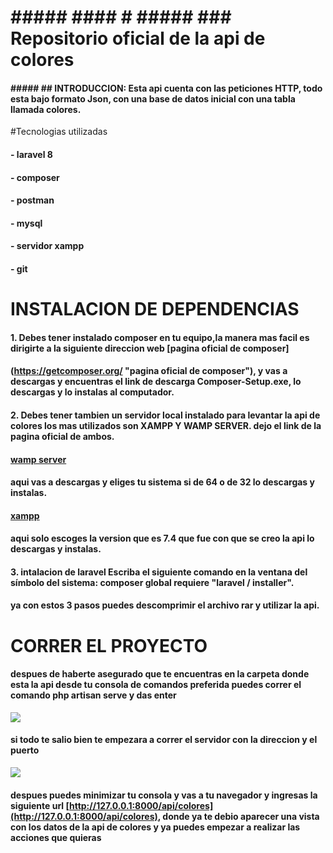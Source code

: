 # ##### #### # ##### ### Repositorio oficial de la api de colores

#### ##### ## INTRODUCCION: Esta api cuenta con las peticiones HTTP, todo esta bajo formato Json, con una base de datos inicial con una tabla llamada colores.

#Tecnologias utilizadas
#### - laravel 8
#### - composer
#### - postman
#### - mysql
#### - servidor xampp
#### - git

# INSTALACION DE DEPENDENCIAS
#### 1. Debes tener instalado composer en tu equipo,la manera mas facil es dirigirte a la siguiente direccion web [pagina oficial de composer]
#### (https://getcomposer.org/ "pagina oficial de composer"), y vas a descargas y encuentras el link de descarga Composer-Setup.exe, lo descargas y lo instalas al computador.

#### 2. Debes tener tambien un servidor local instalado para levantar la api de colores los mas utilizados son XAMPP Y WAMP SERVER. dejo el link de la pagina oficial de ambos.
#### [wamp server](https://www.wampserver.com "wamp server")
####  aqui vas a descargas y eliges tu sistema si de 64 o de 32 lo descargas y instalas.
#### [xampp](https://www.apachefriends.org/es/download.html "xampp")
####  aqui solo escoges la version que es 7.4 que fue con que se creo la api lo descargas y instalas.


#### 3. intalacion de laravel Escriba el siguiente comando en la ventana del símbolo del sistema: composer global requiere "laravel / installer".

#### ya con estos 3 pasos puedes descomprimir el archivo rar y utilizar la api.

# CORRER EL PROYECTO
#### despues de haberte asegurado que te encuentras en la carpeta donde esta la api desde tu consola de comandos preferida puedes correr el comando php artisan serve y das enter
[![](https://media.geeksforgeeks.org/wp-content/uploads/20191219172007/Laravel-Basic-Artisan-Commands-Start-Server-GfG.png)](https://media.geeksforgeeks.org/wp-content/uploads/20191219172007/Laravel-Basic-Artisan-Commands-Start-Server-GfG.png)
#### si todo te salio bien te empezara a correr el servidor con la direccion y el puerto
[![](https://i.stack.imgur.com/zxVGH.png)](https://i.stack.imgur.com/zxVGH.png)
#### despues puedes minimizar tu consola y vas a tu navegador y ingresas la siguiente url [http://127.0.0.1:8000/api/colores](http://127.0.0.1:8000/api/colores), donde ya te debio aparecer una vista con los datos de la api de colores y ya puedes empezar a realizar las acciones que quieras

